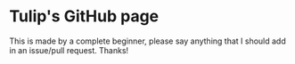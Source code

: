 # Tulip's GitHub page

This is made by a complete beginner, please say anything that I should add in an issue/pull request.
Thanks!